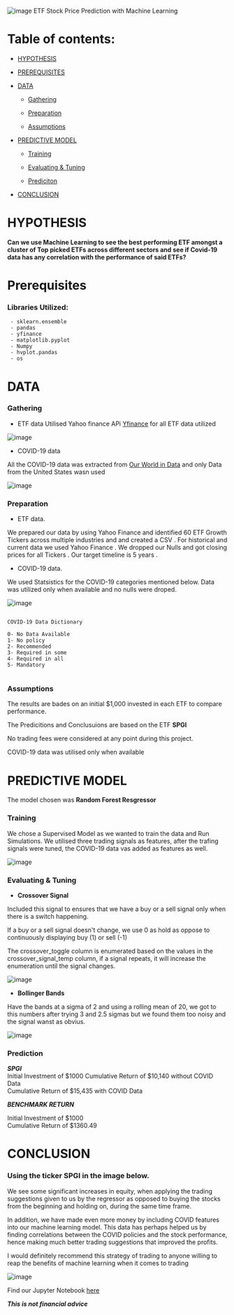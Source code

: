 
![image](images/imagex.png)
ETF Stock Price Prediction with Machine Learning

# Table of contents:

- [HYPOTHESIS](#hypothesis)

- [PREREQUISITES](#prerequisites)

- [DATA](#data)
    - [Gathering](#gathering)

    - [Preparation](#preparation)

    - [Assumptions](#assumptions)

- [PREDICTIVE MODEL](#predictive-model)
	- [Training](#training)

    - [Evaluating & Tuning](#evaluating-&-tuning)

	- [Prediciton](#prediction)	
	
- [CONCLUSION](#conclusion)
	



# HYPOTHESIS 
**Can we use Machine Learning to see the best performing ETF amongst a cluster of Top picked ETFs across different sectors and see if Covid-19 data has any correlation with the performance of said ETFs?**

# Prerequisites

### Libraries Utilized:

```shell
 - sklearn.ensemble
 - pandas
 - yfinance
 - matplotlib.pyplot
 - Numpy
 - hvplot.pandas
 - os 
```

# DATA

### Gathering

- ETF data
Utilised Yahoo finance APi [Yfinance](https://pypi.org/project/yfinance/) for all ETF data utilized

![image](images/1hx.png)

- COVID-19 data

All the COVID-19 data was extracted from [Our World in Data](https://ourworldindata.org/policy-responses-covid)  and only Data from the United States wasn used

![image](images/datacovidx.png)


### Preparation

- ETF data.

We prepared our data by using Yahoo Finance and identified 60 ETF Growth Tickers across multiple industries and and created a CSV . For historical and current data we used Yahoo Finance . We dropped our Nulls and got closing prices for all Tickers . Our target timeline is 5 years . 

- COVID-19 data.

We used Statsistics for the COVID-19 categories mentioned below. 
Data was utilized only when available and no nulls were droped.

![image](images/indicatorsx.png)



```shell

COVID-19 Data Dictionary

0- No Data Available
1- No policy
2- Recommended
3- Required in some 
4- Required in all 
5- Mandatory


```





### Assumptions

The results are bades on an initial $1,000 invested in each ETF to compare performance.

The Predicitions and Conclusuions are based on the ETF 
**SPGI**  

No trading fees were considered at any point during this project.

COVID-19 data was utilised only when available


# PREDICTIVE MODEL

The model chosen was **Random Forest Resgressor**

### Training
We chose a Supervised Model as we wanted to train the data and Run Simulations. 
We utilised three trading signals as features, after the trafing signals were tuned, the COVID-19 data vas added as features as well.

![image](images/featuresx.png)

### Evaluating & Tuning


- **Crossover Signal**

Included this signal to ensures that we have a buy or a sell signal only when there is a switch happening.

If a buy or a sell signal doesn't change, we use 0 as hold as oppose to continuously displaying buy (1) or sell (-1)    

The crossover_toggle column is enumerated based on the values in the crossover_signal_temp column, if a signal repeats, it will increase the enumeration until the signal changes.

![image](images/crossoverx.png)
   
- **Bollinger Bands** 

Have the bands at a sigma of 2 and using a rolling mean of 20, we got to this numbers after trying 3 and 2.5 sigmas but we found them too noisy and the signal wanst as obvius.



![image](images/bollx.png)

### Prediction


_**SPGI**_  
Initial Investment of $1000 
Cumulative Return of $10,140 without COVID Data         
Cumulative Return of $15,435  with COVID Data

_**BENCHMARK RETURN**_

Initial Investment of $1000         
Cumulative Return of $1360.49 

# CONCLUSION

### Using the ticker SPGI in the image below.
We see some significant increases in equity, when applying the trading suggestions given to us by the regressor as opposed to buying the stocks from the beginning and holding on, during the same time frame. 

In addition, we have made even more money by including COVID features into our machine learning model. This data has perhaps helped us by finding correlations between the COVID policies and the stock performance, hence making much better trading suggestions that improved the profits.

I would definitely recommend this strategy of trading to anyone willing to reap the benefits of machine learning when it comes to trading





![image](images/conclux.png)


Find our Jupyter Notebook [here](https://github.com/scolpan/project_2/blob/main/ETFs.ipynb)


***This is not financial advice***




                                                                                                                                                   

